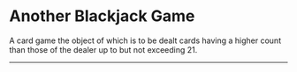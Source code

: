 # Another Blackjack Game
A card game the object of which is to be dealt cards having a higher count than those of the dealer up to but not exceeding 21.
<hr>
